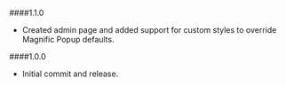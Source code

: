 ####1.1.0
- Created admin page and added support for custom styles to override Magnific Popup defaults.

####1.0.0
- Initial commit and release.
